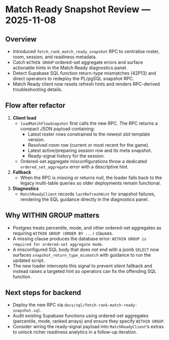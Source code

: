 # Match Ready Snapshot Review — 2025-11-08

## Overview
- Introduced `fetch_rank_match_ready_snapshot` RPC to centralise roster, room, session, and readiness metadata.
- Catch `WITHIN GROUP` ordered-set aggregate errors and surface actionable hints in the Match Ready diagnostics panel.
- Detect Supabase SQL function return-type mismatches (42P13) and direct operators to redeploy the PL/pgSQL snapshot RPC.
- Match Ready client now resets refresh hints and renders RPC-derived troubleshooting details.

## Flow after refactor
1. **Client load**
   - `loadMatchFlowSnapshot` first calls the new RPC. The RPC returns a compact JSON payload containing:
     - Latest roster rows constrained to the newest slot template version.
     - Resolved room row (current or most recent for the game).
     - Latest active/preparing session row and its meta snapshot.
     - Ready-signal history for the session.
   - Ordered-set aggregate misconfigurations throw a dedicated `ordered_set_aggregate` error with a descriptive hint.
2. **Fallback**
   - When the RPC is missing or returns null, the loader falls back to the legacy multi-table queries so older deployments remain functional.
3. **Diagnostics**
   - `MatchReadyClient` records `lastRefreshHint` for snapshot failures, rendering the SQL guidance directly in the diagnostics panel.

## Why WITHIN GROUP matters
- Postgres treats percentile, mode, and other ordered-set aggregates as requiring `WITHIN GROUP (ORDER BY ...)` clauses.
- A missing clause produces the database error: `WITHIN GROUP is required for ordered-set aggregate mode`.
- A misconfigured SQL body that does not end with a jsonb `SELECT` now surfaces `snapshot_return_type_mismatch` with guidance to run the updated script.
- The new loader intercepts this signal to prevent silent fallback and instead raises a targeted hint so operators can fix the offending SQL function.

## Next steps for backend
- Deploy the new RPC via `docs/sql/fetch-rank-match-ready-snapshot.sql`.
- Audit existing Supabase functions using ordered-set aggregates (percentile, mode, ranked arrays) and ensure they specify `WITHIN GROUP`.
- Consider wiring the ready-signal payload into `MatchReadyClient`’s extras to unlock richer readiness analytics in a follow-up iteration.
